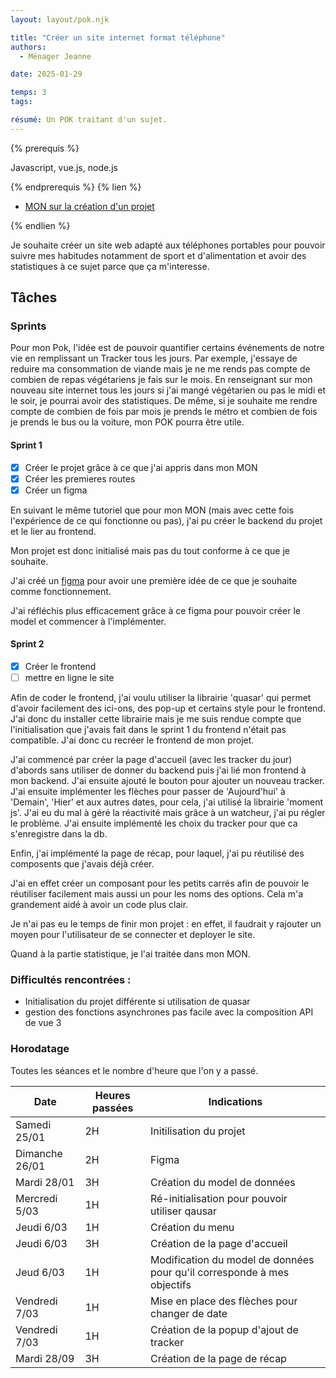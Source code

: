 ```yaml
---
layout: layout/pok.njk

title: "Créer un site internet format téléphone"
authors:
  - Ménager Jeanne

date: 2025-01-29

temps: 3
tags:

résumé: Un POK traitant d'un sujet.
---
```


{% prerequis %}

Javascript, vue.js, node.js

{% endprerequis %}
{% lien %}

- [MON sur la création d'un projet](/promos/2024-2025/Menager-Jeanne/mon.temps-3.1/index.md)

{% endlien %}

Je souhaite créer un site web adapté aux téléphones portables pour pouvoir suivre mes habitudes notamment de sport et d'alimentation et avoir des statistiques à ce sujet parce que ça m'interesse.

## Tâches

### Sprints

Pour mon Pok, l'idée est de pouvoir quantifier certains événements de notre vie en remplissant un Tracker tous les jours. Par exemple, j'essaye de reduire ma consommation de viande mais je ne me rends pas compte de combien de repas végétariens je fais sur le mois. En renseignant sur mon nouveau site internet tous les jours si j'ai mangé végétarien ou pas le midi et le soir, je pourrai avoir des statistiques. De même, si je souhaite me rendre compte de combien de fois par mois je prends le métro et combien de fois je prends le bus ou la voiture, mon POK pourra être utile.

#### Sprint 1

- [X] Créer le projet grâce à ce que j'ai appris dans mon MON
- [X] Créer les premieres routes
- [x] Créer un figma

En suivant le même tutoriel que pour mon MON (mais avec cette fois l'expérience de ce qui fonctionne ou pas), j'ai pu créer le backend du projet et le lier au frontend. 

Mon projet est donc initialisé mais pas du tout conforme à ce que je souhaite. 

J'ai créé un [figma](https://www.figma.com/design/92Y5pzepo2KpIlzudtkAqI/POK3?node-id=0-1&p=f&t=oMjlGDYY29ltTzAK-0) pour avoir une première idée de ce que je souhaite comme fonctionnement.

J'ai réfléchis plus efficacement grâce à ce figma pour pouvoir créer le model et commencer à l'implémenter.

#### Sprint 2

- [X] Créer le frontend
- [ ] mettre en ligne le site

Afin de coder le frontend, j'ai voulu utiliser la librairie 'quasar' qui permet d'avoir facilement des ici-ons, des pop-up et certains style pour le frontend. 
J'ai donc du installer cette librairie mais je me suis rendue compte que l'initialisation que j'avais fait dans le sprint 1 du frontend n'était pas compatible. J'ai donc cu recréer le frontend de mon projet. 

J'ai commencé par créer la page d'accueil (avec les tracker du jour) d'abords sans utiliser de donner du backend puis j'ai lié mon frontend à mon backend. 
J'ai ensuite ajouté le bouton pour ajouter un nouveau tracker.
J'ai ensuite implémenter les flèches pour passer de 'Aujourd'hui' à 'Demain', 'Hier' et aux autres dates, pour cela, j'ai utilisé la librairie 'moment js'. J'ai eu du mal à géré la réactivité mais grâce à un watcheur, j'ai pu régler le problème. 
J'ai ensuite implémenté les choix du tracker pour que ca s'enregistre dans la db. 

Enfin, j'ai implémenté la page de récap, pour laquel, j'ai pu réutilisé des composents que j'avais déjà créer. 

J'ai en effet créer un composant pour les petits carrés afin de pouvoir le réutiliser facilement mais aussi un pour les noms des options. Cela m'a grandement aidé à avoir un code plus clair. 

Je n'ai pas eu le temps de finir mon projet : en effet, il faudrait y rajouter un moyen pour l'utilisateur de se connecter et deployer le site. 

Quand à la partie statistique, je l'ai traitée dans mon MON. 

### Difficultés rencontrées : 
- Initialisation du projet différente si utilisation de quasar
- gestion des fonctions asynchrones pas facile avec la composition API de vue 3 

### Horodatage

Toutes les séances et le nombre d'heure que l'on y a passé.

| Date | Heures passées | Indications |
| -------- | -------- |-------- |
| Samedi 25/01  | 2H  | Initilisation du projet |
| Dimanche 26/01  | 2H  | Figma |
| Mardi 28/01  | 3H  | Création du model de données |
| Mercredi 5/03  | 1H  | Ré-initialisation pour pouvoir utiliser qausar |
| Jeudi 6/03  | 1H  | Création du menu |
| Jeudi 6/03  | 3H  | Création de la page d'accueil |
| Jeud 6/03  | 1H  | Modification du model de données pour qu'il corresponde à mes objectifs|
| Vendredi 7/03  | 1H  | Mise en place des flèches pour changer de date |
| Vendredi 7/03  | 1H  | Création de la popup d'ajout de tracker |
| Mardi 28/09  | 3H  | Création de la page de récap |

